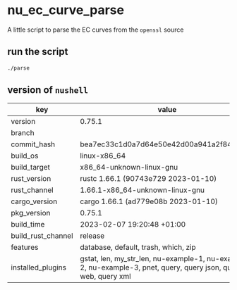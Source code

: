 # nu_ec_curve_parse
A little script to parse the EC curves from the `openssl` source

## run the script
```bash
./parse
```

## version of `nushell`
| key                | value                                                                                                           |
| ------------------ | --------------------------------------------------------------------------------------------------------------- |
| version            | 0.75.1                                                                                                          |
| branch             |                                                                                                                 |
| commit_hash        | bea7ec33c1d0a7d64e50e42d00a941a2f84408c3                                                                        |
| build_os           | linux-x86_64                                                                                                    |
| build_target       | x86_64-unknown-linux-gnu                                                                                        |
| rust_version       | rustc 1.66.1 (90743e729 2023-01-10)                                                                             |
| rust_channel       | 1.66.1-x86_64-unknown-linux-gnu                                                                                 |
| cargo_version      | cargo 1.66.1 (ad779e08b 2023-01-10)                                                                             |
| pkg_version        | 0.75.1                                                                                                          |
| build_time         | 2023-02-07 19:20:48 +01:00                                                                                      |
| build_rust_channel | release                                                                                                         |
| features           | database, default, trash, which, zip                                                                            |
| installed_plugins  | gstat, len, my_str_len, nu-example-1, nu-example-2, nu-example-3, pnet, query, query json, query web, query xml |
